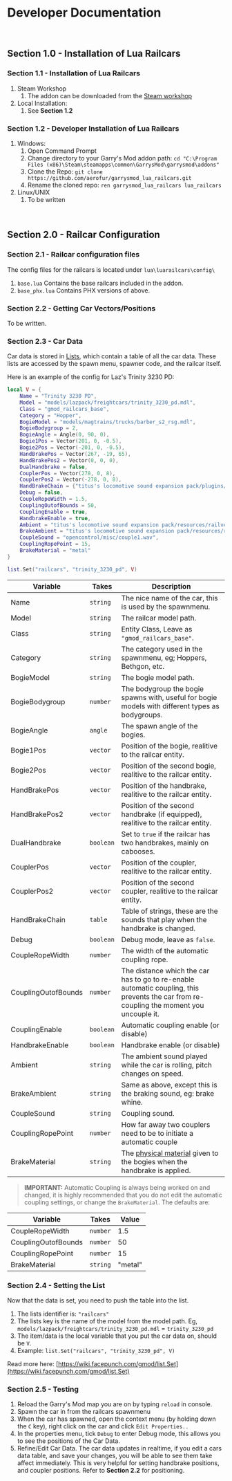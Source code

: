 # Developer Documentation

<br>

## Section 1.0 - Installation of Lua Railcars
### Section 1.1 - Installation of Lua Railcars
1. Steam Workshop
    1. The addon can be downloaded from the [Steam workshop](https://steamcommunity.com/sharedfiles/filedetails/?id=2304547218)
3. Local Installation:
    1. See **Section 1.2**


### Section 1.2 - Developer Installation of Lua Railcars
1. Windows:
    1. Open Command Prompt
    2. Change directory to your Garry's Mod addon path: `cd "C:\Program Files (x86)\Steam\steamapps\common\GarrysMod\garrysmod\addons"`
    3. Clone the Repo: `git clone https://github.com/aerofur/garrysmod_lua_railcars.git`
    4. Rename the cloned repo: `ren garrysmod_lua_railcars lua_railcars`
2. Linux/UNIX
    1. To be written

<br>

## Section 2.0 - Railcar Configuration
### Section 2.1 - Railcar configuration files
The config files for the railcars is located under `lua\luarailcars\config\`
1. `base.lua` Contains the base railcars included in the addon.
2. `base_phx.lua` Contains PHX versions of above.

### Section 2.2 - Getting Car Vectors/Positions
To be written.

### Section 2.3 - Car Data
Car data is stored in [Lists](https://wiki.facepunch.com/gmod/list), which contain a table of all the car data. These lists are accessed by the spawn menu, spawner code, and the railcar itself.

Here is an example of the config for Laz's Trinity 3230 PD:
```lua
local V = {
    Name = "Trinity 3230 PD",
    Model = "models/lazpack/freightcars/trinity_3230_pd.mdl",
    Class = "gmod_railcars_base",
    Category = "Hopper",
    BogieModel = "models/magtrains/trucks/barber_s2_rsg.mdl",
    BogieBodygroup = 2,
    BogieAngle = Angle(0, 90, 0),
    Bogie1Pos = Vector(201, 0, -0.5),
    Bogie2Pos = Vector(-201, 0, -0.5),
    HandBrakePos = Vector(267, -19, 65),
    HandBrakePos2 = Vector(0, 0, 0),
    DualHandbrake = false,
    CouplerPos = Vector(278, 0, 8),
    CouplerPos2 = Vector(-278, 0, 8),
    HandBrakeChain = {"titus's locomotive sound expansion pack/plugins/dlc/coalhopperbethogonii/content/view/audio/resources/handbrake/s_bethgonhandbrakechain01.wav", "titus's locomotive sound expansion pack/plugins/dlc/coalhopperbethogonii/content/view/audio/resources/handbrake/s_bethgonhandbrakechain02.wav", "titus's locomotive sound expansion pack/plugins/dlc/coalhopperbethogonii/content/view/audio/resources/handbrake/s_bethgonhandbrakechain03.wav", "titus's locomotive sound expansion pack/plugins/dlc/coalhopperbethogonii/content/view/audio/resources/handbrake/s_bethgonhandbrakechain04.wav", "titus's locomotive sound expansion pack/plugins/dlc/coalhopperbethogonii/content/view/audio/resources/handbrake/s_bethgonhandbrakechain05.wav"},
    Debug = false,
    CoupleRopeWidth = 1.5,
    CouplingOutofBounds = 50,
    CouplingEnable = true,
    HandbrakeEnable = true,
    Ambient = "titus's locomotive sound expansion pack/resources/railvehicle/freightstock/resources/wheels/defective/s_freightdefectivewheel02.wav",
    BrakeAmbient = "titus's locomotive sound expansion pack/resources/railvehicle/freightstock/resources/brakes/s_freightbraking03.wav",
    CoupleSound = "opencontrol/misc/couple1.wav",
    CouplingRopePoint = 15,
    BrakeMaterial = "metal"
}

list.Set("railcars", "trinity_3230_pd", V)
```

Variable | Takes | Description
--- | --- | ---
Name | `string` | The nice name of the car, this is used by the spawnmenu.
Model | `string` | The railcar model path.
Class | `string` | Entity Class, Leave as `"gmod_railcars_base"`.
Category | `string` | The category used in the spawnmenu, eg; Hoppers, Bethgon, etc.
BogieModel | `string` | The bogie model path.
BogieBodygroup | `number` | The bodygroup the bogie spawns with, useful for bogie models with different types as bodygroups.
BogieAngle | `angle` | The spawn angle of the bogies.
Bogie1Pos | `vector` | Position of the bogie, realitive to the railcar entity.
Bogie2Pos | `vector` | Position of the second bogie, realitive to the railcar entity.
HandBrakePos | `vector` | Position of the handbrake, realitive to the railcar entity.
HandBrakePos2 | `vector` | Position of the second handbrake (if equipped), realitive to the railcar entity.
DualHandbrake | `boolean` | Set to `true` if the railcar has two handbrakes, mainly on cabooses.
CouplerPos | `vector` | Position of the coupler, realitive to the railcar entity.
CouplerPos2 | `vector` | Position of the second coupler, realitive to the railcar entity.
HandBrakeChain | `table` | Table of strings, these are the sounds that play when the handbrake is changed.
Debug | `boolean` | Debug mode, leave as `false`.
CoupleRopeWidth | `number` | The width of the automatic coupling rope.
CouplingOutofBounds | `number` | The distance which the car has to go to re-enable automatic coupling, this prevents the car from re-coupling the moment you uncouple it.
CouplingEnable | `boolean` | Automatic coupling enable (or disable)
HandbrakeEnable | `boolean` | Handbrake enable (or disable)
Ambient | `string` | The ambient sound played while the car is rolling, pitch changes on speed.
BrakeAmbient | `string` | Same as above, except this is the braking sound, eg: brake whine.
CoupleSound | `string` | Coupling sound.
CouplingRopePoint | `number` | How far away two couplers need to be to initiate a automatic couple
BrakeMaterial | `string` | The [physical material](https://wiki.facepunch.com/gmod/PhysObj:SetMaterial) given to the bogies when the handbrake is applied.

> **IMPORTANT:** Automatic Coupling is always being worked on and changed, it is highly recommended that you do not edit the automatic coupling settings, or change the `BrakeMaterial`.
The defaults are:

Variable | Takes | Value
--- | --- | ---
CoupleRopeWidth | `number` | 1.5
CouplingOutofBounds | `number` | 50
CouplingRopePoint | `number` | 15
BrakeMaterial | `string` | "metal"

### Section 2.4 - Setting the List

Now that the data is set, you need to push the table into the list.
1. The lists identifier is: `"railcars"`
2. The lists key is the name of the model from the model path. Eg, `models/lazpack/freightcars/trinity_3230_pd.mdl` = `trinity_3230_pd`
3. The item/data is the local variable that you put the car data on, should be `V`.
4. Example: `list.Set("railcars", "trinity_3230_pd", V)`

Read more here: [https://wiki.facepunch.com/gmod/list.Set](https://wiki.facepunch.com/gmod/list.Set)

### Section 2.5 - Testing

1. Reload the Garry's Mod map you are on by typing `reload` in console.
2. Spawn the car in from the railcars spawnmenu
3. When the car has spawned, open the context menu (by holding down the `C` key), right click on the car and click `Edit Properties..` 
4. In the properties menu, tick `Debug` to enter Debug mode, this allows you to see the positions of the Car Data.
5. Refine/Edit Car Data. The car data updates in realtime, if you edit a cars data table, and save your changes, you will be able to see them take affect immediately. This is very helpful for setting handbrake positions, and coupler positions. Refer to **Section 2.2** for positioning.
